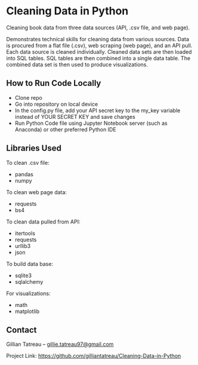 # Cleaning Data in Python
Cleaning book data from three data sources (API, .csv file, and web page).

Demonstrates technical skills for cleaning data from various sources. Data is procured from a flat file (.csv), web scraping (web page), and an API pull. 
Each data source is cleaned individually. Cleaned data sets are then loaded into SQL tables. SQL tables are then combined into a single data table. 
The combined data set is then used to produce visualizations. 

## How to Run Code Locally
- Clone repo
- Go into repository on local device
- In the config.py file, add your API secret key to the my_key variable instead of YOUR SECRET KEY and save changes
- Run Python Code file using Jupyter Notebook server (such as Anaconda) or other preferred Python IDE

## Libraries Used
To clean .csv file:
- pandas
- numpy

To clean web page data:
- requests
- bs4

To clean data pulled from API:
- itertools
- requests
- urllib3
- json

To build data base:
- sqlite3
- sqlalchemy

For visualizations:
- math
- matplotlib

## Contact
Gillian Tatreau – gillie.tatreau97@gmail.com

Project Link: https://github.com/gilliantatreau/Cleaning-Data-in-Python
